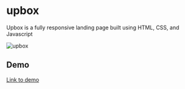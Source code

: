 # upbox
Upbox is a fully responsive landing page built using HTML, CSS, and Javascript

![upbox](https://github.com/XavianMoody10/upbox/assets/91290500/3c2770c2-32f4-446d-b698-2d70bfab0d08)

## Demo
[Link to demo](https://upbox-xavian-moody.netlify.app/)
